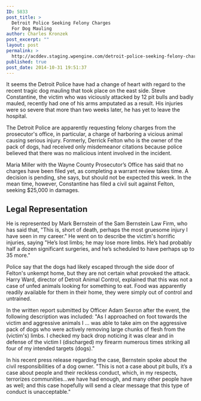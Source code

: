 ```yaml
---
ID: 5833
post_title: >
  Detroit Police Seeking Felony Charges
  For Dog Mauling
author: Charles Kronzek
post_excerpt: ""
layout: post
permalink: >
  http://acddev.staging.wpengine.com/detroit-police-seeking-felony-charges-dog-mauling.html
published: true
post_date: 2014-10-31 19:51:37
---
```

It seems the Detroit Police have had a change of heart with regard to the recent tragic dog mauling that took place on the east side. Steve Constantine, the victim who was viciously attacked by 12 pit bulls and badly mauled, recently had one of his arms amputated as a result. His injuries were so severe that more than two weeks later, he has yet to leave the hospital.

The Detroit Police are apparently requesting felony charges from the prosecutor's office, in particular, a charge of harboring a vicious animal causing serious injury. Formerly, Derrick Felton who is the owner of the pack of dogs, had received only misdemeanor citations because police believed that there was no malicious intent involved in the incident.<!--more-->

Maria Miller with the Wayne County Prosecutor’s Office has said that no charges have been filed yet, as completing a warrant review takes time. A decision is pending, she says, but should not be expected this week. In the mean time, however, Constantine has filed a civil suit against Felton, seeking $25,000 in damages.
<h2>Legal Representation</h2>
He is represented by Mark Bernstein of the Sam Bernstein Law Firm, who has said that, "This is, short of death, perhaps the most gruesome injury I have seen in my career." He went on to describe the victim's horrific injuries, saying "He’s lost limbs; he may lose more limbs. He’s had probably half a dozen significant surgeries, and he’s scheduled to have perhaps up to 35 more."

Police say that the dogs had likely escaped through the side door of Felton's unkempt home, but they are not certain what provoked the attack. Harry Ward, director of Detroit Animal Control, explained that this was not a case of unfed animals looking for something to eat. Food was apparently readily available for them in their home, they were simply out of control and untrained.

In the written report submitted by Officer Adam Sexron after the event, the following description was included: "As I approached on foot towards the victim and aggressive animals I … was able to take aim on the aggressive pack of dogs who were actively removing large chunks of flesh from the (victim's) limbs. I checked my back drop noticing it was clear and in defense of the victim I (discharged) my firearm numerous times striking all four of my intended targets (dogs)."

In his recent press release regarding the case, Bernstein spoke about the civil responsibilities of a dog owner. "This is not a case about pit bulls, it’s a case about people and their reckless conduct, which, in my respects, terrorizes communities...we have had enough, and many other people have as well; and this case hopefully will send a clear message that this type of conduct is unacceptable."